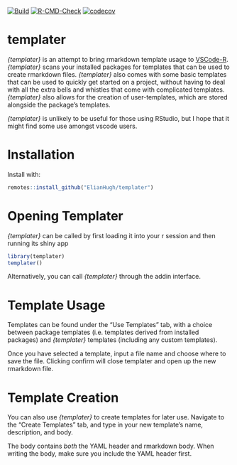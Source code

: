 
<!-- badges: start -->

[![Build](https://travis-ci.com/ElianHugh/templater.svg?token=gH35B76qsVbgqgsMRb83&branch=master)](https://travis-ci.com/ElianHugh/templater)
[![R-CMD-Check](https://github.com/ElianHugh/templater/workflows/R-CMD-check/badge.svg)](https://github.com/ElianHugh/templater/actions)
[![codecov](https://codecov.io/gh/ElianHugh/templater/branch/master/graph/badge.svg?token=7BXS4HSBDX)](https://codecov.io/gh/ElianHugh/templater)
<!-- badges: end -->

# templater

*{templater}* is an attempt to bring rmarkdown template usage to
[VSCode-R](https://github.com/Ikuyadeu/vscode-R). *{templater}* scans
your installed packages for templates that can be used to create
rmarkdown files. *{templater}* also comes with some basic templates that
can be used to quickly get started on a project, without having to deal
with all the extra bells and whistles that come with complicated
templates. *{templater}* also allows for the creation of user-templates,
which are stored alongside the package’s templates.

*{templater}* is unlikely to be useful for those using RStudio, but I
hope that it might find some use amongst vscode users.

# Installation

Install with:

``` r
remotes::install_github("ElianHugh/templater")
```

# Opening Templater

*{templater}* can be called by first loading it into your r session and
then running its shiny app

``` r
library(templater)
templater()
```

Alternatively, you can call *{templater}* through the addin interface.

# Template Usage

Templates can be found under the “Use Templates” tab, with a choice
between package templates (i.e. templates derived from installed
packages) and *{templater}* templates (including any custom templates).

Once you have selected a template, input a file name and choose where to
save the file. Clicking confirm will close templater and open up the new
rmarkdown file.

# Template Creation

You can also use *{templater}* to create templates for later use.
Navigate to the “Create Templates” tab, and type in your new template’s
name, description, and body.

The body contains *both* the YAML header and rmarkdown body. When
writing the body, make sure you include the YAML header first.
